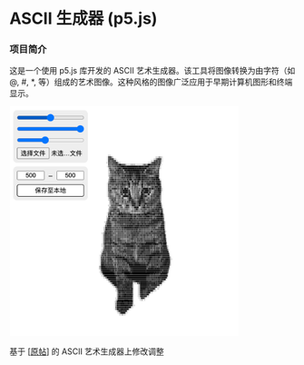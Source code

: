 # ASCII 生成器 (p5.js)

### 项目简介
这是一个使用 p5.js 库开发的 ASCII 艺术生成器。该工具将图像转换为由字符（如 @, #, *, 等）组成的艺术图像。这种风格的图像广泛应用于早期计算机图形和终端显示。

<img src="./docs/examples/image.png" width="80%"/>

基于 [[原帖](https://x.com/colderoshay/status/1864718709031645580)] 的 ASCII 艺术生成器上修改调整